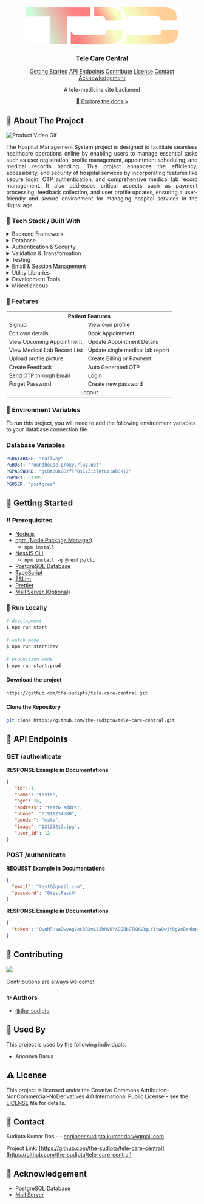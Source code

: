 <br/>
<div align="center">
<a href="#">
<img src="https://raw.githubusercontent.com/the-sudipta/tele-care-central/main/DOCUMENTATIONS/images/Tele%20Care%20Central%20Logo.png" alt="Logo" width="400" height="100">
</a>
<h3 align="center">Tele Care Central</h3>





<p align="center">
  <a href="#toolbox-getting-started">Getting Started</a> 
  <a href="#pushpin-api-endpoints">API Endpoints</a>
  <a href="#wave-contributing">Contribute</a>
  <a href="#warning-license">License</a>
  <a href="#handshake-contact">Contact</a>
  <a href="#gem-acknowledgement">Acknowledgement</a>
</p>


<p align="center">
A tele-medicine site backennd
<br/>
<p align="center">
  <a href="https://github.com/the-sudipta/tele-care-central/raw/main/DOCUMENTATIONS/Project_Manual_tele-care-central.pdf" download>📱 Explore the docs »</a>
</p>
</div>
<div align="left">

## :star2: About The Project

   ![Product Video Gif](https://github.com/the-sudipta/tele-care-central/blob/main/DOCUMENTATIONS/images/Mobile%20Banking%20Management%20System%20Backend%20Demo.gif?raw=true)

<p style="text-align: justify;">
The Hospital Management System project is designed to facilitate seamless healthcare operations online by 
enabling users to manage essential tasks such as user registration, profile management, appointment 
scheduling, and medical records handling. This project enhances the efficiency, accessibility, and 
security of hospital services by incorporating features like secure login, OTP authentication, and 
comprehensive medical lab record management. It also addresses critical aspects such as payment processing, 
feedback collection, and user profile updates, ensuring a user-friendly and secure environment for managing 
hospital services in the digital age.
</p>

   
   
   ### :hammer: Tech Stack / Built With
   
   <div align="left">
      <details> 
        <summary>Backend Framework</summary> 
        <ul>
          <li><a href="https://nestjs.com/">NestJS</a></li>
        </ul> 
      </details>
      <details> 
        <summary>Database</summary> 
        <ul>
          <li><a href="https://typeorm.io/">TypeORM</a></li>
          <li><a href="https://node-postgres.com/">pg (PostgreSQL)</a></li>
        </ul> 
      </details>
      <details> 
        <summary>Authentication & Security</summary> 
        <ul>
          <li><a href="https://www.npmjs.com/package/bcrypt">bcrypt</a></li>
          <li><a href="https://docs.nestjs.com/security/authentication">JWT (JSON Web Token) - @nestjs/jwt</a></li>
        </ul> 
      </details>
      <details> 
        <summary>Validation & Transformation</summary> 
        <ul>
          <li><a href="https://github.com/typestack/class-validator">class-validator</a></li>
          <li><a href="https://github.com/typestack/class-transformer">class-transformer</a></li>
        </ul> 
      </details>
      <details> 
        <summary>Testing</summary> 
        <ul>
          <li><a href="https://jestjs.io/">Jest</a></li>
          <li><a href="https://github.com/visionmedia/supertest">Supertest</a></li>
          <li><a href="https://kulshekhar.github.io/ts-jest/">ts-jest</a></li>
          <li><a href="https://docs.nestjs.com/fundamentals/testing">NestJS Testing - @nestjs/testing</a></li>
        </ul> 
      </details>
      <details> 
        <summary>Email & Session Management</summary> 
        <ul>
          <li><a href="https://nodemailer.com/about/">Nodemailer</a></li>
          <li><a href="https://www.npmjs.com/package/express-session">express-session</a></li>
          <li><a href="https://nestjs-modules.github.io/mailer/docs/">NestJS Mailer Module - @nestjs-modules/mailer</a></li>
        </ul> 
      </details>
      <details> 
        <summary>Utility Libraries</summary> 
        <ul>
          <li><a href="https://www.npmjs.com/package/cors">CORS</a></li>
          <li><a href="https://www.npmjs.com/package/reflect-metadata">reflect-metadata</a></li>
        </ul> 
      </details>
      <details> 
        <summary>Development Tools</summary> 
        <ul>
          <li><a href="https://prettier.io/">Prettier</a></li>
          <li><a href="https://eslint.org/">ESLint</a></li>
          <li><a href="https://www.typescriptlang.org/">TypeScript</a></li>
          <li><a href="https://www.npmjs.com/package/ts-node">ts-node</a></li>
          <li><a href="https://github.com/TypeStrong/ts-loader">ts-loader</a></li>
          <li><a href="https://www.npmjs.com/package/tsconfig-paths">tsconfig-paths</a></li>
        </ul> 
      </details>
      <details> 
        <summary>Miscellaneous</summary> 
        <ul>
          <li><a href="https://rxjs.dev/">RxJS</a></li>
          <li><a href="https://www.npmjs.com/package/source-map-support">source-map-support</a></li>
        </ul> 
      </details>
   </div>
   
   ### :dart: Features
</div>
   <div align="center">
     <table>
  <tr>
    <th colspan="2">Patient Features</th>
  </tr>
  <tr>
    <td>Signup</td>
    <td>View own profile</td>
  </tr>
  <tr>
    <td>Edit own details</td>
    <td>Book Appointment</td>
  </tr>
  <tr>
    <td>View Upcoming Appointment</td>
    <td>Update Appointment Details</td>
  </tr>
  <tr>
    <td>View Medical Lab Record List</td>
    <td>Update single medical lab report</td>
  </tr>
  <tr>
    <td>Upload profile picture</td>
    <td>Create Billing or Payment</td>
  </tr>
  <tr>
    <td>Create Feedback</td>
    <td>Auto Generated OTP</td>
  </tr>
  <tr>
    <td>Send OTP through Email</td>
    <td>Login</td>
  </tr>
  <tr>
    <td>Forget Password</td>
    <td>Create new password</td>
  </tr>
  <tr>
    <td align="center" colspan="2">Logout</td>
  </tr>
</table>
   </div>


<div align="left">
   
   ### :key: Environment Variables
   To run this project, you will need to add the following environment variables to your database connection file
   
   ### Database Variables
    
   ```yaml
   PGDATABASE: "railway"
   PGHOST: "roundhouse.proxy.rlwy.net"
   PGPASSWORD: "gCBtpUkGGYfFPQsEVZicTKtLziAbSkjZ"
   PGPORT: 52395
   PGUSER: "postgres"
   ```
   
   ## :toolbox: Getting Started
   
   ### :bangbang: Prerequisites
   
   <div align="left">
      <ul>
        <li><a href="https://nodejs.org/en/download/">Node.js</a></li>
        <li><a href="https://nodejs.org/en/download/">npm (Node Package Manager)</a>
          <ul>
            <li><code>npm install</code></li>
          </ul>
        </li>
        <li><a href="https://docs.nestjs.com/cli/overview">NestJS CLI</a>
          <ul>
            <li><code>npm install -g @nestjs/cli</code></li>
          </ul>
        </li>
        <li><a href="https://www.postgresql.org/download/">PostgreSQL Database</a></li>
        <li><a href="https://www.typescriptlang.org/download">TypeScript</a></li>
        <li><a href="https://eslint.org/docs/user-guide/getting-started">ESLint</a></li>
        <li><a href="https://prettier.io/docs/en/install.html">Prettier</a></li>
        <li><a href="https://nodemailer.com/about/">Mail Server (Optional)</a></li>
      </ul>
   </div>
   
   ### :running: Run Locally
   ```bash
   # development
   $ npm run start
   
   # watch mode
   $ npm run start:dev
   
   # production mode
   $ npm run start:prod
   ```
   
   #### Download the project
   
   ```bash
   https://github.com/the-sudipta/tele-care-central.git
   ```
   
   #### Clone the Repository
   ```bash
   git clone https://github.com/the-sudipta/tele-care-central.git
   ```
   
   ## :pushpin: API Endpoints
   <h3 id="get-auth-detail">GET /authenticate</h3>
   
   **RESPONSE Example in Documentations**
   ```json
   {
      "id":-1,
      "name": "test6",
      "age": 24,
      "address": "test6 addrs",
      "phone": "01911234580",
      "gender": "male",
      "image": "12123213.jpg",
      "user_id": 12
}
   ```
   
   <h3 id="post-auth-detail">POST /authenticate</h3>
   
   **REQUEST Example in Documentations**
   ```json
   {
     "email": "test6@gmail.com",
     "password": "0testPass@"
   }
   ```
   
   **RESPONSE Example in Documentations**
   ```json
   {
     "token": "OwoMRHsaQwyAgVoc3OXmL1JhMVUYXGGBbCTK0GBgiYitwQwjf0gVoBmkbuyy0pSi"
   }
   ```
   
   
   ## :wave: Contributing
   
   <a href="https://github.com/the-sudipta/tele-care-central/graphs/contributors"> <img src="https://contrib.rocks/image?repo=Louis3797/awesome-readme-template" /> </a>
   
   Contributions are always welcome!
   
   ### :sparkles: Authors
   - [@the-sudipta](https://www.github.com/the-sudipta)
   
   ## :busts_in_silhouette: Used By
   
   This project is used by the following individuals:
   
   - Anonnya Barua
   
   
   ## :warning: License
   
   This project is licensed under the Creative Commons Attribution-NonCommercial-NoDerivatives 4.0 International Public License - see the [LICENSE](LICENSE) file for details.
   
   ## :handshake: Contact
   
   Sudipta Kumar Das - - engineer.sudipta.kumar.das@gmail.com
   
   Project Link: [https://github.com/the-sudipta/tele-care-central](https://github.com/the-sudipta/tele-care-central)
   
   ## :gem: Acknowledgement
   - [PostgreSQL Database](https://www.postgresql.org/download/)
   - [Mail Server](https://nodemailer.com/about/)
</div>